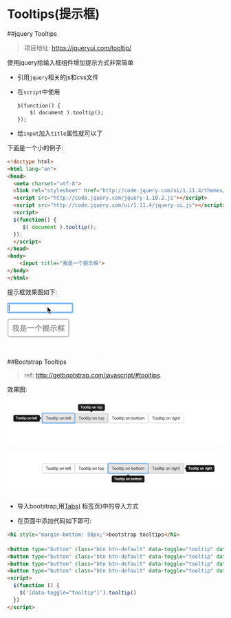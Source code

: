 # Tooltips(提示框)

##jquery Tooltips

> 项目地址: https://jqueryui.com/tooltip/

使用jquery给输入框组件增加提示方式非常简单

- 引用`jquery`相关的js和css文件
- 在`script`中使用

	```
	$(function() {
    	$( document ).tooltip();
   });
	```
- 给`input`加入`title`属性就可以了

下面是一个小的例子:

```html
<!doctype html>
<html lang="en">
<head>
  <meta charset="utf-8">
  <link rel="stylesheet" href="http://code.jquery.com/ui/1.11.4/themes/smoothness/jquery-ui.css">
  <script src="http://code.jquery.com/jquery-1.10.2.js"></script>
  <script src="http://code.jquery.com/ui/1.11.4/jquery-ui.js"></script>
  <script>
  $(function() {
     $( document ).tooltip();
  });
  </script>
</head>
<body>
	<input title="我是一个提示框">
</body>
</html>
```
提示框效果图如下:

![tooltips_left](/images/tooltips.gif)

##Bootstrap Tooltips

> ref: http://getbootstrap.com/javascript/#tooltips

效果图:

![tooltips_left](/images/tooltips_left.png)
	
![tooltips_right](/images/tooltips_right.png)

- 导入bootstrap,用[Tabs](tabs.html)(	标签页)中的导入方式

- 在页面中添加代码如下即可:

```html
<h1 style="margin-bottom: 50px;">bootstrap tooltips</h1>

<button type="button" class="btn btn-default" data-toggle="tooltip" data-placement="left" title="Tooltip on left" style="margin-left: 50px;">Tooltip on left</button>
<button type="button" class="btn btn-default" data-toggle="tooltip" data-placement="top" title="Tooltip on top">Tooltip on top</button>
<button type="button" class="btn btn-default" data-toggle="tooltip" data-placement="bottom" title="Tooltip on bottom">Tooltip on bottom</button>
<button type="button" class="btn btn-default" data-toggle="tooltip" data-placement="right" title="Tooltip on right">Tooltip on right</button>
<script>
  $(function () {
    $('[data-toggle="tooltip"]').tooltip()
  })
</script>
```